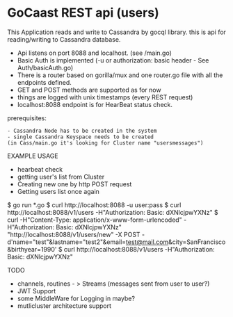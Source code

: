 # GoCaast REST api (users)

This Application reads and write to Cassandra by gocql library.
this is api for reading/writing to Cassandra database.

- Api listens on port 8088 and localhost. (see /main.go)
- Basic Auth is implemented (-u or authorization: basic header - See Auth/basicAuth.go)
- There is a router based on gorilla/mux and one router.go file with all the endpoints defined.
- GET and POST methods are supported as for now
- things are logged with unix timestamps (every REST request)
- localhost:8088 endpoint is for HearBeat status check.

prerequisites:

	- Cassandra Node has to be created in the system
	- single Cassandra Keyspace needs to be created 
	(in Cass/main.go it's looking for Cluster name "usersmessages")


EXAMPLE USAGE 
- hearbeat check
- getting user's list from Cluster
- Creating new one by http POST request
- Getting users list once again

$ go run *.go
$ curl http://localhost:8088 -u user:pass
$ curl http://localhost:8088/v1/users  -H"Authorization: Basic: dXNlcjpwYXNz"
$ curl  -H"Content-Type: application/x-www-form-urlencoded" -H"Authorization: Basic: dXNlcjpwYXNz" \
"http://localhost:8088/v1/users/new" -X POST -d'name="test"&lastname="test2"&email=test@mail.com&city=SanFrancisco&birthyear=1990'
$ curl http://localhost:8088/v1/users  -H"Authorization: Basic: dXNlcjpwYXNz"


TODO
- channels, routines - > Streams (messages sent from user to user?)
- JWT Support
- some MiddleWare for Logging in maybe?
- mutlicluster architecture support

